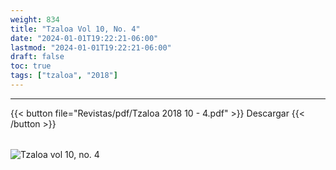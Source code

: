 ```yaml
---
weight: 834
title: "Tzaloa Vol 10, No. 4"
date: "2024-01-01T19:22:21-06:00"
lastmod: "2024-01-01T19:22:21-06:00"
draft: false
toc: true
tags: ["tzaloa", "2018"]
---
```

- - - - - - - - -
{{< button file="Revistas/pdf/Tzaloa 2018 10 - 4.pdf" >}}   Descargar {{< /button >}} 
######
![Tzaloa vol 10, no. 4](images/portada/10-4.jpeg)